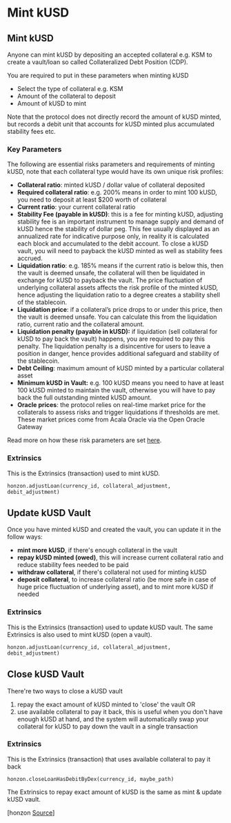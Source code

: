 # Mint kUSD

## Mint kUSD

Anyone can mint kUSD by depositing an accepted collateral e.g. KSM to create a vault/loan so called Collateralized Debt Position \(CDP\). 

You are required to put in these parameters when minting kUSD

* Select the type of collateral e.g. KSM
* Amount of the collateral to deposit 
* Amount of kUSD to mint

Note that the protocol does not directly record the amount of kUSD minted, but records a debit unit that accounts for kUSD minted plus accumulated stability fees etc.

### Key Parameters

The following are essential risks parameters and requirements of minting kUSD, note that each collateral type would have its own unique risk profiles:

* **Collateral ratio**: minted kUSD / dollar value of collateral deposited 
* **Required collateral ratio**: e.g. 200% means in order to mint 100 kUSD, you need to deposit at least $200 worth of collateral 
* **Current ratio**: your current collateral ratio
* **Stability Fee \(payable in kUSD\)**: this is a fee for minting kUSD, adjusting stability fee is an important instrument to manage supply and demand of kUSD hence the stability of dollar peg. This fee usually displayed as an annualized rate for indicative purpose only, in reality it is calculated each block and accumulated to the debit account. To close a kUSD vault, you will need to payback the kUSD minted as well as stability fees accrued. 
* **Liquidation ratio**: e.g. 185% means if the current ratio is below this, then the vault is deemed unsafe, the collateral will then be liquidated in exchange for kUSD to payback the vault. The price fluctuation of underlying collateral assets affects the risk profile of the minted kUSD, hence adjusting the liquidation ratio to a degree creates a stability shell of the stablecoin. 
* **Liquidation price**: if a collateral’s price drops to or under this price, then the vault is deemed unsafe. You can calculate this from the liquidation ratio, current ratio and the collateral amount. 
* **Liquidation penalty \(payable in kUSD\):** if liquidation \(sell collateral for kUSD to pay back the vault\) happens, you are required to pay this penalty. The liquidation penalty is a disincentive for users to leave a position in danger, hence provides additional safeguard and stability of the stablecoin.
* **Debt Ceiling**: maximum amount of kUSD minted by a particular collateral asset
* **Minimum kUSD in Vault:** e.g. 100 kUSD means you need to have at least 100 kUSD minted to maintain the vault, otherwise you will have to pay back the full outstanding minted kUSD amount.
* **Oracle prices**: the protocol relies on real-time market price for the collaterals to assess risks and trigger liquidations if thresholds are met. These market prices come from Acala Oracle via the Open Oracle Gateway

Read more on how these risk parameters are set [here](stability-and-liquidation/adjust-risk-parameters.md).

### Extrinsics

This is the Extrinsics \(transaction\) used to mint kUSD.

```text
honzon.adjustLoan(currency_id, collateral_adjustment, debit_adjustment)
```

## Update kUSD Vault

Once you have minted kUSD and created the vault, you can update it in the follow ways:

* **mint more kUSD**, if there's enough collateral in the vault 
* **repay kUSD minted \(owed\)**, this will increase current collateral ratio and reduce stability fees needed to be paid
* **withdraw collateral**, if there's collateral not used for minting kUSD
* **deposit collateral**, to increase collateral ratio \(be more safe in case of huge price fluctuation of underlying asset\), and to mint more kUSD if needed

### Extrinsics

This is the Extrinsics \(transaction\) used to update kUSD vault. The same Extrinsics is also used to mint kUSD \(open a vault\). 

```text
honzon.adjustLoan(currency_id, collateral_adjustment, debit_adjustment)
```

## Close kUSD Vault

There're two ways to close a kUSD vault

1. repay the exact amount of kUSD minted to 'close' the vault OR
2. use available collateral to pay it back, this is useful when you don't have enough kUSD at hand, and the system will automatically swap your collateral for kUSD to pay down the vault in a single transaction

### Extrinsics

This is the Extrinsics \(transaction\) that uses available collateral to pay it back

```text
honzon.closeLoanHasDebitByDex(currency_id, maybe_path)
```

The Extrinsics to repay exact amount of kUSD is the same as mint & update kUSD vault. 

\[honzon [Source](https://github.com/AcalaNetwork/Acala/tree/master/modules/honzon)\]  



